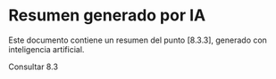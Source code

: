 # Resumen generado por IA

Este documento contiene un resumen del punto [8.3.3], generado con inteligencia artificial.

Consultar 8.3
